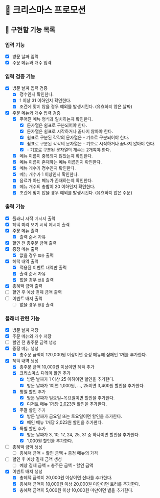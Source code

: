 # 🎄 크리스마스 프로모션

## 🎯 구현할 기능 목록

### 입력 기능

- [x] 방문 날짜 입력
- [x] 주문 메뉴와 개수 입력

### 입력 검증 기능

- [x] 방문 날짜 입력 검증
  - [x] 정수인지 확인한다.
  - [x] 1 이상 31 이하인지 확인한다.
  - [x] 조건에 맞지 않을 경우 예외를 발생시킨다. (유효하지 않은 날짜)
- [x] 주문 메뉴와 개수 입력 검증
  - [x] 주어진 메뉴 형식과 일치하는지 확인한다.
    - [x] 문자열은 쉼표로 구분되어야 한다.
    - [x] 문자열은 쉼표로 시작하거나 끝나지 않아야 한다.
    - [x] 쉼표로 구분된 각각의 문자열은 - 기호로 구분되어야 한다.
    - [x] 쉼표로 구분된 각각의 문자열은 - 기호로 시작하거나 끝나지 않아야 한다.
    - [x] \- 기호로 구분된 문자열의 개수는 2개여야 한다.
  - [x] 메뉴 이름이 중복되지 않았는지 확인한다.
  - [x] 메뉴 이름이 존재하는 메뉴 이름인지 확인한다.
  - [x] 메뉴 개수가 정수인지 확인한다.
  - [x] 메뉴 개수가 1 이상인지 확인한다.
  - [x] 음료가 아닌 메뉴가 존재하는지 확인한다.
  - [x] 메뉴 개수의 총합이 20 이하인지 확인한다.
  - [x] 조건에 맞지 않을 경우 예외를 발생시킨다. (유효하지 않은 주문)

### 출력 기능

- [x] 플래너 시작 메시지 출력
- [x] 혜택 미리 보기 시작 메시지 출력
- [x] 주문 메뉴 출력
  - [x] 출력 순서 자유
- [x] 할인 전 총주문 금액 출력
- [x] 증정 메뉴 출력
  - [x] 없을 경우 `없음` 출력
- [x] 혜택 내역 출력
  - [x] 적용된 이벤트 내역만 출력
  - [x] 출력 순서 자유
  - [x] 없을 경우 `없음` 출력
- [x] 총혜택 금액 출력
- [ ] 할인 후 예상 결제 금액 출력
- [ ] 이벤트 배지 출력
  - [ ] 없을 경우 `없음` 출력

### 플래너 관련 기능

- [x] 방문 날짜 저장
- [x] 주문 메뉴와 개수 저장
- [ ] 할인 전 총주문 금액 생성
- [x] 증정 메뉴 생성
  - [x] 총주문 금액이 120,000원 이상이면 증정 메뉴에 샴페인 1개를 추가한다.
- [x] 혜택 내역 생성
  - [x] 총주문 금액 10,000원 이상이면 혜택 추가
  - [x] 크리스마스 디데이 할인 추가
    - [x] 방문 날짜가 1 이상 25 이하이면 할인을 추가한다.
    - [x] 방문 날짜가 1이면 1,000원, ..., 25이면 3,400원 할인을 추가한다.
  - [x] 평일 할인 추가
    - [x] 방문 날짜가 일요일~목요일이면 할인을 추가한다.
    - [x] 디저트 메뉴 1개당 2,023원 할인을 추가한다.
  - [x] 주말 할인 추가
    - [x] 방문 날짜가 금요일 또는 토요일이면 할인을 추가한다.
    - [x] 메인 메뉴 1개당 2,023원 할인을 추가한다.
  - [x] 특별 할인 추가
    - [x] 방문 날짜가 3, 10, 17, 24, 25, 31 중 하나이면 할인을 추가한다.
    - [x] 1,000원 할인을 추가한다.
- [ ] 총혜택 금액 생성
  - [ ] 총혜택 금액 = 할인 금액 + 증정 메뉴의 가격
- [ ] 할인 후 예상 결제 금액 생성
  - [ ] 예상 결제 금액 = 총주문 금액 - 할인 금액
- [x] 이벤트 배지 생성
  - [x] 총혜택 금액이 20,000원 이상이면 산타를 추가한다.
  - [x] 총혜택 금액이 10,000원 이상 20,000원 미만이면 트리를 추가한다.
  - [x] 총혜택 금액이 5,000원 이상 10,000원 미만이면 별을 추가한다.
